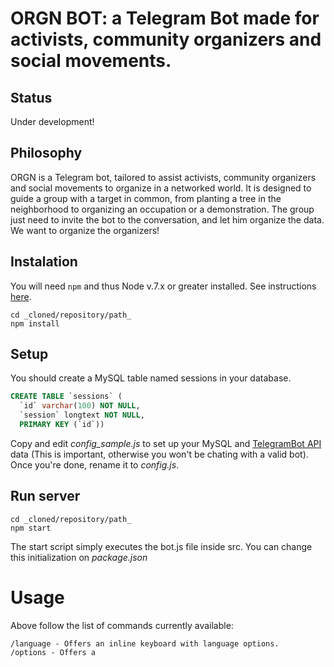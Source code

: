 # **ORGN BOT**: a Telegram Bot made for activists, community organizers and social movements.

## Status
Under development!

## Philosophy
ORGN is a Telegram bot, tailored to assist activists, community organizers and social movements to organize in a networked world. It is designed to guide a group with a target in common, from planting a tree in the neighborhood to organizing an occupation or a demonstration. The group just need to invite the bot to the conversation, and let him organize the data.   
We want to organize the organizers!

## Instalation
You will need `npm` and thus Node v.7.x or greater installed. See instructions [here](http://nodejs.org/).

```
cd _cloned/repository/path_
npm install
```

## Setup
You should create a MySQL table named sessions in your database.

```SQL
CREATE TABLE `sessions` (
  `id` varchar(100) NOT NULL,
  `session` longtext NOT NULL,
  PRIMARY KEY (`id`))
```

Copy and edit _config\_sample.js_ to set up your MySQL and [TelegramBot API](https://core.telegram.org/bots/api#authorizing-your-bot) data (This is important, otherwise you won't be chating with a valid bot). Once you're done, rename it to _config.js_.

## Run server
```
cd _cloned/repository/path_
npm start
```
The start script simply executes the bot.js file inside src. You can change this initialization on _package.json_

# Usage
Above follow the list of commands currently available:
```
/language - Offers an inline keyboard with language options.
/options - Offers a
```
